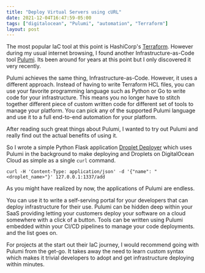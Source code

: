 ```yaml
---
title: "Deploy Virtual Servers using cURL"
date: 2021-12-04T16:47:59-05:00
tags: ["digitalocean", "Pulumi", "automation", "Terraform"]
layout: post
---
```


The most popular IaC tool at this point is HashiCorp's [Terraform](terraform.io/). However during my usual internet browsing, I found another Infrastructure-as-Code tool [Pulumi](https://www.pulumi.com/). Its been around for years at this point but I only discovered it very recently.

Pulumi achieves the same thing, Infrastructure-as-Code. However, it uses a different approach. Instead of having to write Terraform HCL files, you can use your favorite programming language such as Python or Go to write code for your infrastructure. This means you no longer have to stitch together different piece of custom written code for different set of tools to manage your platform. You can pick any of the supported Pulumi language and use it to a full end-to-end automation for your platform.

After reading such great things about Pulumi, I wanted to try out Pulumi and really find out the actual benefits of using it.

So I wrote a simple Python Flask application [Droplet Deployer](https://github.com/ahmedsajid/droplet-deployer) which uses Pulumi in the background to make deploying and Droplets on DigitalOcean Cloud as simple as a single `curl` command.

```
curl -H 'Content-Type: application/json' -d '{"name": "<droplet_name>"}' 127.0.0.1:1337/add
```

As you might have realized by now, the applications of Pulumi are endless.

You can use it to write a self-serving portal for your developers that can deploy infrastructure for their use.
Pulumi can be hidden deep within your SaaS providing letting your customers deploy your software on a cloud somewhere with a click of a button. 
Tools can be written using Pulumi embedded within your CI/CD pipelines to manage your code deployments. 
and the list goes on.

For projects at the start out their IaC journey, I would recommend going with Pulumi from the get-go. It takes away the need to learn custom syntax which makes it trivial developers to adopt and get infrastructure deploying within minutes.
